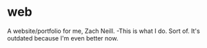 # web
A website/portfolio for me, Zach Neill. 
-This is what I do. Sort of. It's outdated because I'm even better now. 
